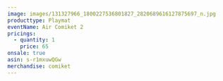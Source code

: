 ```yaml
---
image: images/131327966_1800227536801827_2820689616127875697_n.jpg
producttype: Playmat
eventName: Air Comiket 2
pricings:
  - quantity: 1
    price: 65
onsale: true
asin: s-r1mxuwQGw
merchandise: comiket
---
```

